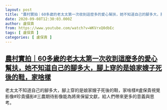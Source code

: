 ```yaml
---
layout: post
title: "農村實拍｜60多歲的老太太第一次收到這麼多的愛心幫扶，她不知道自己的腳多大，腳上穿的是娘家嫂子死後的鞋，家啥樣"
date: 2020-09-08T12:30:03.000Z
author: 盧保貴
from: https://www.youtube.com/watch?v=WKVrxQ0dbEc
tags: [ 盧保貴 ]
categories: [ 盧保貴 ]
---
```

<!--1599568203000-->
[農村實拍｜60多歲的老太太第一次收到這麼多的愛心幫扶，她不知道自己的腳多大，腳上穿的是娘家嫂子死後的鞋，家啥樣](https://www.youtube.com/watch?v=WKVrxQ0dbEc)
------

<div>
老太太不知道自己的腳多大，腳上穿的是娘家嫂子死後的鞋，家啥樣#盧保貴視覺影像#珍貴攝影#三農期待影像能為將來保留文獻，給人們帶來更多的意義與思考。
</div>
